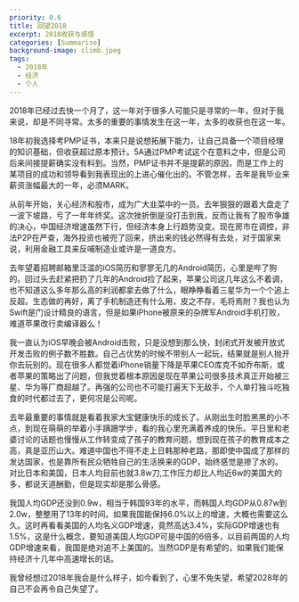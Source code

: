```yaml
---
priority: 0.6
title: 回望2018
excerpt: 2018收获与感悟
categories: [Summarise]
background-image: climb.jpeg
tags:
  - 2018年
  - 经济
  - 个人
---
```


2018年已经过去快一个月了，这一年对于很多人可能只是寻常的一年，但对于我来说，却是不同寻常。太多的重要的事情发生在这一年，太多的收获也在这一年。

18年初我选择考PMP证书，本来只是说想拓展下能力，让自己具备一个项目经理的知识基础，但收获超过原本预计。5A通过PMP考试这个在意料之中，但是公司后来间接提薪确实没有料到。当然，PMP证书并不是提薪的原因，而是工作上的某项目的成功和领导看到我表现出的上进心催化出的。不管怎样，去年是我毕业来薪资涨幅最大的一年，必须MARK。

从前年开始，关心经济和股市，成为广大韭菜中的一员。去年狠狠的跟着大盘走了一波下坡路，亏了一年年终奖。这次挫折倒是没打击到我，反而让我有了股市争雄的决心，中国经济增速虽然下行，但经济本身上行趋势没变。现在房市在调控，非法P2P在严查，海外投资也被兜了回来，挤出来的钱必然得有去处，对于国家来说，利用金融工具来反哺制造业或许是一道良方。

去年望着招聘邮箱里泛滥的iOS简历和寥寥无几的Android简历，心里是哔了狗的。回过头去赶紧把扔了几年的Android捡了起来，苹果公司这几年这么不着调，也不知道这么多年那么高的利润都拿去做了什么，眼睁睁看着三星华为一个个追上反超。生态做的再好，离了手机制造还有什么用，皮之不存，毛将焉附？我也认为Swift是门设计精良的语言，但是如果iPhone被原来的杂牌军Android手机打败，难道苹果改行卖编译器么！

我一直认为iOS早晚会被Android击败，只是没想到那么快，封闭式开发被开放式开发击败的例子数不胜数。自己占优势的时候不带别人一起玩，结果就是别人抛开你去玩别的。现在很多人都觉着iPhone销量下降是苹果CEO库克不如乔布斯，或者苹果的策略出了问题，但我觉着根本原因是现在苹果公司很多技术真正开始被三星、华为等厂商超越了。再强的公司也不可能打遍天下无敌手，个人单打独斗吃独食的时代都过去了，更何况是公司呢。

去年最重要的事情就是看着我家大宝健康快乐的成长了。从刚出生时脸黑黑的小不点，到现在萌萌的举着小手蹒跚学步，看的我心里充满着养成的快乐。平日里和老婆讨论的话题也慢慢从工作转变成了孩子的教育问题，想到现在孩子的教育成本之高，真是亚历山大。难道中国也不得不走上日韩那种老路，那即使中国成了那样的发达国家，也是靠所有民众牺牲自己的生活换来的GDP，始终感觉是掺了水的。对比日本和美国，日本人均目前也就3.8w刀,工作压力却比人均近6w的美国大的多，都说天道酬勤，但是现实却是那么骨感。

我国人均GDP还没到0.9w，相当于韩国93年的水平，而韩国人均GDP从0.87w到2.0w，整整用了13年的时间。如果我国能保持6.0%以上的增速，大概也需要这么久。这时再看看美国的人均名义GDP增速，竟然高达3.4%，实际GDP增速也有1.5%，这是什么概念，要知道美国人均GDP可是中国的6倍多，以目前两国的人均GDP增速来看，我国是绝对追不上美国的。当然GDP是有希望的，如果我们能保持经济十几年中高速增长的话。

我曾经想过2018年我会是什么样子，如今看到了，心里不免失望，希望2028年的自己不会再令自己失望了。

